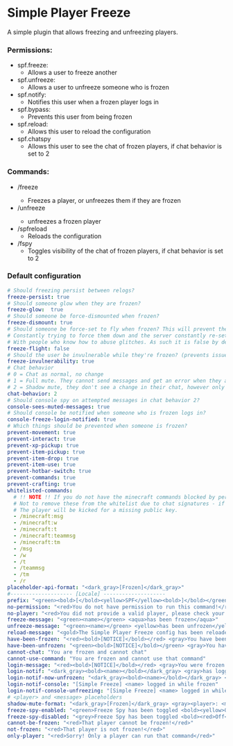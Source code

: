 # Simple Player Freeze

A simple plugin that allows freezing and unfreezing players.

### Permissions:
- spf.freeze:
  - Allows a user to freeze another
- spf.unfreeze:
  - Allows a user to unfreeze someone who is frozen
- spf.notify:
  - Notifies this user when a frozen player logs in
- spf.bypass:
  - Prevents this user from being frozen
- spf.reload:
  - Allows this user to reload the configuration
- spf.chatspy
  - Allows this user to see the chat of frozen players, if chat behavior is set to 2

### Commands:
- /freeze <player>
  - Freezes a player, or unfreezes them if they are frozen
- /unfreeze <player>
  - unfreezes a frozen player
- /spfreload 
  - Reloads the configuration
- /fspy
  - Toggles visibility of the chat of frozen players, if chat behavior is set to 2

### Default configuration

```yml
# Should freezing persist between relogs?
freeze-persist: true
# Should someone glow when they are frozen?
freeze-glow:  true
# Should someone be force-dismounted when frozen?
freeze-dismount: true
# Should someone be force-set to fly when frozen? This will prevent them from having weird glitches with their client
# Constantly trying to force them down and the server constantly re-setting them, however I have not tested this extensively
# With people who know how to abuse glitches. As such it is false by default
freeze-flight: false
# Should the user be invulnerable while they're frozen? (prevents issues like drowning if frozen while underwater)
freeze-invulnerability: true
# Chat behavior
# 0 = Chat as normal, no change
# 1 = Full mute. They cannot send messages and get an error when they attempt to
# 2 = Shadow mute, they don't see a change in their chat, however only staff can see their messages
chat-behavior: 2
# Should console spy on attempted messages in chat behavior 2?
console-sees-muted-messages: true
# Should console be notified when someone who is frozen logs in?
console-freeze-login-notified: true
# Which things should be prevented when someone is frozen?
prevent-movement: true
prevent-interact: true
prevent-xp-pickup: true
prevent-item-pickup: true
prevent-item-drop: true
prevent-item-use: true
prevent-hotbar-switch: true
prevent-commands: true
prevent-crafting: true
whitelisted-commands:
  # !! NOTE !! If you do not have the minecraft commands blocked by permissions, it is strongly advised
  # Not to remove these from the whitelist due to chat signatures - if these commands are cancelled,
  # The player will be kicked for a missing public key.
  - /minecraft:msg
  - /minecraft:w
  - /minecraft:t
  - /minecraft:teammsg
  - /minecraft:tm
  - /msg
  - /w
  - /t
  - /teammsg
  - /tm
  - /r
placeholder-api-format: "<dark_gray>[Frozen]</dark_gray>"
#-------------------- [Locale] --------------------
prefix: "<green><bold>[</bold><yellow>SPF</yellow><bold>]</bold></green> "
no-permission: "<red>You do not have permission to run this command!</red>"
no-player: "<red>You did not provide a valid player, please check your spelling and try again</red>"
freeze-message: "<green><name></green> <aqua>has been frozen</aqua>"
unfreeze-message: "<green><name></green> <yellow>has been unfrozen</yellow>"
reload-message: "<gold>The Simple Player Freeze config has been reloaded</gold>"
have-been-frozen: "<red><bold>[NOTICE]</bold></red> <gray>You have been frozen. You cannot move, interact, or chat"
have-been-unfrozen: "<green><bold>[NOTICE]</bold></green> <gray>You have been unfrozen. You can move, interact, and chat again."
cannot-chat: "You are frozen and cannot chat"
cannot-use-command: "You are frozen and cannot use that command"
login-message: "<red><bold>[NOTICE]</bold></red> <gray>You were frozen during a previous session. You cannot move, interact, or chat"
login-notif: "<dark_gray><bold><name></bold></dark_gray> <gray>has logged in. They were frozen during a previous session."
login-notif-now-unfrozen: "<dark_gray><bold><name></bold></dark_gray> <gray>has logged in. They were frozen during a previous session. They will now be unfrozen."
login-notif-console: "[Simple Freeze] <name> logged in while frozen"
login-notif-console-unfreezing: "[Simple Freeze] <name> logged in while frozen- unfreezing."
# <player> and <message> placeholders
shadow-mute-format: "<dark_gray>[Frozen]</dark_gray> <gray><player>: <message></gray>"
freeze-spy-enabled: "<green>Freeze Spy has been toggled <bold><yellow>On</yellow></bold>!</green>"
freeze-spy-disabled: "<grey>Freeze Spy has been toggled <bold><red>Off</red></bold>!</grey>"
cannot-be-frozen: "<red>That player cannot be frozen!</red>"
not-frozen: "<red>That player is not frozen!</red>"
only-player: "<red>Sorry! Only a player can run that command</red>"
```